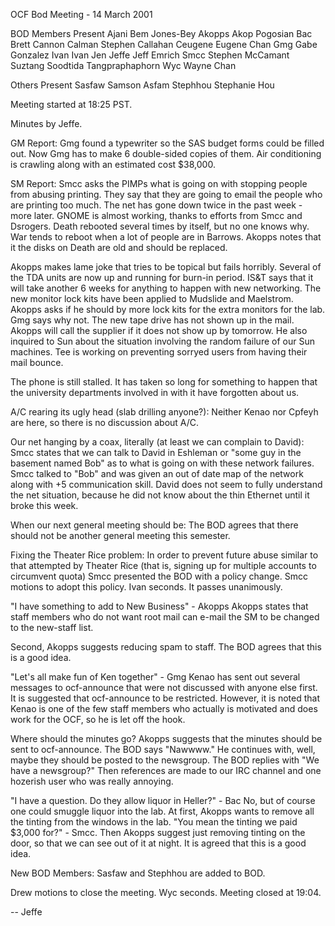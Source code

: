 OCF Bod Meeting - 14 March 2001

BOD Members Present
Ajani       Bem Jones-Bey
Akopps      Akop Pogosian
Bac         Brett Cannon
Calman      Stephen Callahan
Ceugene     Eugene Chan
Gmg         Gabe Gonzalez
Ivan        Ivan Jen
Jeffe       Jeff Emrich
Smcc        Stephen McCamant
Suztang     Soodtida Tangpraphaphorn
Wyc         Wayne Chan

Others Present
Sasfaw      Samson Asfam
Stephhou    Stephanie Hou

Meeting started at 18:25 PST.

Minutes by Jeffe.

GM Report:
Gmg found a typewriter so the SAS budget forms could be filled out.  Now Gmg
has to make 6 double-sided copies of them.  Air conditioning is crawling
along with an estimated cost $38,000.

SM Report:
Smcc asks the PIMPs what is going on with stopping people from abusing
printing.  They say that they are going to email the people who are printing
too much.  The net has gone down twice in the past week - more later.  GNOME
is almost working, thanks to efforts from Smcc and Dsrogers.  Death rebooted
several times by itself, but no one knows why.  War tends to reboot when a
lot of people are in Barrows.  Akopps notes that it the disks on Death are
old and should be replaced.

Akopps makes lame joke that tries to be topical but fails horribly.  Several
of the TDA units are now up and running for burn-in period.  IS&T says that
it will take another 6 weeks for anything to happen with new networking.
The new monitor lock kits have been applied to Mudslide and Maelstrom.
Akopps asks if he should by more lock kits for the extra monitors for the
lab.  Gmg says why not.  The new tape drive has not shown up in the mail.
Akopps will call the supplier if it does not show up by tomorrow.  He also
inquired to Sun about the situation involving the random failure of our Sun
machines.  Tee is working on preventing sorryed users from having their mail
bounce.

The phone is still stalled.  It has taken so long for something to happen
that the university departments involved in with it have forgotten about us.

A/C rearing its ugly head (slab drilling anyone?):
Neither Kenao nor Cpfeyh are here, so there is no discussion about A/C.

Our net hanging by a coax, literally (at least we can complain to David):
Smcc states that we can talk to David in Eshleman or "some guy in the
basement named Bob" as to what is going on with these network failures.
Smcc talked to "Bob" and was given an out of date map of the network along
with +5 communication skill.  David does not seem to fully understand the
net situation, because he did not know about the thin Ethernet until it
broke this week.

When our next general meeting should be:
The BOD agrees that there should not be another general meeting this
semester.

Fixing the Theater Rice problem:
In order to prevent future abuse similar to that attempted by Theater Rice
(that is, signing up for multiple accounts to circumvent quota) Smcc
presented the BOD with a policy change.  Smcc motions to adopt this policy.
Ivan seconds.  It passes unanimously.

"I have something to add to New Business" - Akopps
Akopps states that staff members who do not want root mail can e-mail the SM
to be changed to the new-staff list.

Second, Akopps suggests reducing spam to staff.  The BOD agrees that this is
a good idea.

"Let's all make fun of Ken together" - Gmg
Kenao has sent out several messages to ocf-announce that were not discussed
with anyone else first.  It is suggested that ocf-announce to be restricted.
However, it is noted that Kenao is one of the few staff members who actually
is motivated and does work for the OCF, so he is let off the hook.

Where should the minutes go?
Akopps suggests that the minutes should be sent to ocf-announce.  The BOD
says "Nawwww."  He continues with, well, maybe they should be posted to the
newsgroup.  The BOD replies with "We have a newsgroup?"  Then references are
made to our IRC channel and one hozerish user who was really annoying.

"I have a question.  Do they allow liquor in Heller?" - Bac
No, but of course one could smuggle liquor into the lab.  At first, Akopps
wants to remove all the tinting from the windows in the lab.  "You mean the
tinting we paid $3,000 for?" - Smcc.  Then Akopps suggest just removing
tinting on the door, so that we can see out of it at night.  It is agreed
that this is a good idea.

New BOD Members:
Sasfaw and Stephhou are added to BOD.

Drew motions to close the meeting.  Wyc seconds.  Meeting closed at 19:04.

-- Jeffe



